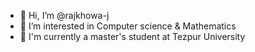 - 👋 Hi, I’m @rajkhowa-j
- 👀 I’m interested in Computer science & Mathematics
- 🌱 I'm currently a master's student at Tezpur University

